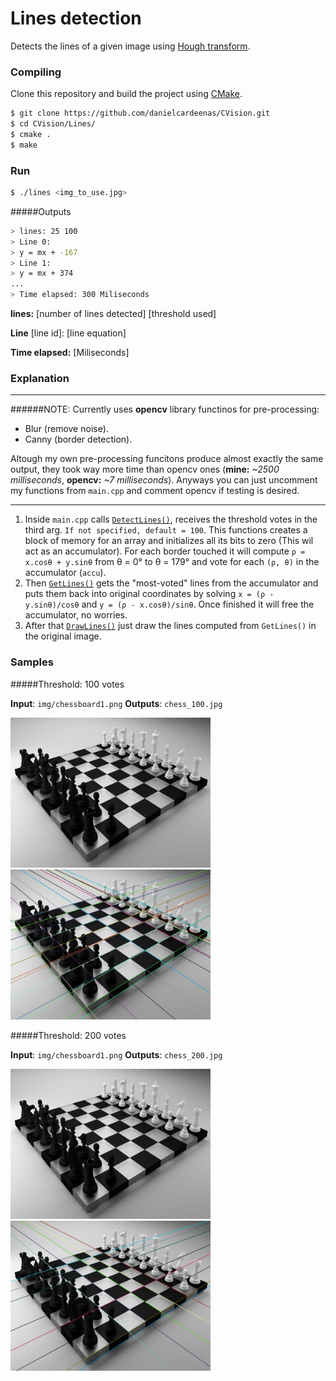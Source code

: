 # Lines detection
Detects the lines of a given image using [Hough transform](http://en.wikipedia.org/wiki/Hough_transform).

### Compiling

Clone this repository and build the project using [CMake](http://www.cmake.org/download/).

```sh
$ git clone https://github.com/danielcardeenas/CVision.git
$ cd CVision/Lines/
$ cmake .
$ make
```
### Run
```sh
$ ./lines <img_to_use.jpg>
```
#####Outputs

```sh
> lines: 25 100
> Line 0:
> y = mx + -167
> Line 1:
> y = mx + 374
...
> Time elapsed: 300 Miliseconds

```


**lines:** [number of lines detected] [threshold used]

**Line** [line id]: [line equation]

**Time elapsed:** [Miliseconds]

### Explanation

---------------------------------------

######NOTE:
Currently uses **opencv** library functinos for pre-processing:
+ Blur (remove noise).
+ Canny (border detection).

Altough my own pre-processing funcitons produce almost exactly the same output, they took way more time than opencv ones (**mine:** *~2500 milliseconds*, **opencv:** *~7 milliseconds*). Anyways you can just uncomment my functions from `main.cpp` and comment opencv if testing is desired.

---------------------------------------

1.  Inside `main.cpp` calls [`DetectLines()`](https://github.com/danielcardeenas/CVision/blob/master/libs/Utils.cpp#L493), receives the threshold votes in the third arg. `If not specified, default = 100`. This functions creates a block of memory for an array and initializes all its bits to zero (This wil act as an accumulator). For each border touched it will compute `ρ = x.cosθ + y.sinθ` from θ = 0° to θ = 179° and vote for each `(ρ, θ)` in the accumulator (`accu`).
2.  Then [`GetLines()`](https://github.com/danielcardeenas/CVision/blob/master/libs/Utils.cpp#L551) gets the "most-voted" lines from the accumulator and puts them back into original coordinates by solving `x = (ρ - y.sinθ)/cosθ` and `y = (ρ - x.cosθ)/sinθ`. Once finished it will free the accumulator, no worries.
3.  After that [`DrawLines()`](https://github.com/danielcardeenas/CVision/blob/master/libs/Utils.cpp#L615) just draw the lines computed from `GetLines()` in the original image.

### Samples
#####Threshold: 100 votes

**Input**: ```img/chessboard1.png```
**Outputs**: ```chess_100.jpg```

<img src="https://raw.githubusercontent.com/danielcardeenas/CVision/master/Lines/img/chessboard1.png" width="320" height="240" />
<img src="https://raw.githubusercontent.com/danielcardeenas/CVision/master/Lines/chess_100.jpg" width="320" height="240" />

#####Threshold: 200 votes

**Input**: ```img/chessboard1.png```
**Outputs**: ```chess_200.jpg```

<img src="https://raw.githubusercontent.com/danielcardeenas/CVision/master/Lines/img/chessboard1.png" width="320" height="240" />
<img src="https://raw.githubusercontent.com/danielcardeenas/CVision/master/Lines/chess_200.jpg" width="320" height="240" />
